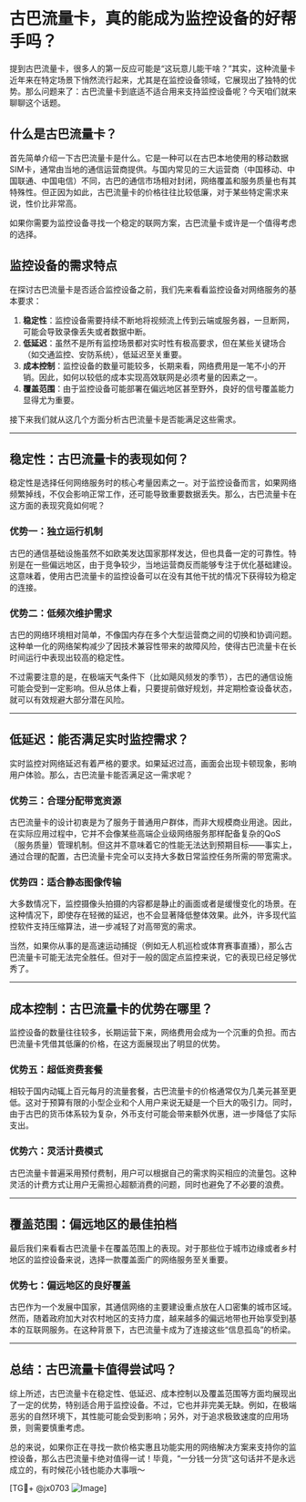 # 古巴流量卡，真的能成为监控设备的好帮手吗？

提到古巴流量卡，很多人的第一反应可能是“这玩意儿能干啥？”其实，这种流量卡近年来在特定场景下悄然流行起来，尤其是在监控设备领域，它展现出了独特的优势。那么问题来了：古巴流量卡到底适不适合用来支持监控设备呢？今天咱们就来聊聊这个话题。

## 什么是古巴流量卡？

首先简单介绍一下古巴流量卡是什么。它是一种可以在古巴本地使用的移动数据SIM卡，通常由当地的通信运营商提供。与国内常见的三大运营商（中国移动、中国联通、中国电信）不同，古巴的通信市场相对封闭，网络覆盖和服务质量也有其特殊性。但正因为如此，古巴流量卡的价格往往比较低廉，对于某些特定需求来说，性价比非常高。

如果你需要为监控设备寻找一个稳定的联网方案，古巴流量卡或许是一个值得考虑的选择。

## 监控设备的需求特点

在探讨古巴流量卡是否适合监控设备之前，我们先来看看监控设备对网络服务的基本要求：

1. **稳定性**：监控设备需要持续不断地将视频流上传到云端或服务器，一旦断网，可能会导致录像丢失或者数据中断。
2. **低延迟**：虽然不是所有监控场景都对实时性有极高要求，但在某些关键场合（如交通监控、安防系统），低延迟至关重要。
3. **成本控制**：监控设备的数量可能较多，长期来看，网络费用是一笔不小的开销。因此，如何以较低的成本实现高效联网是必须考量的因素之一。
4. **覆盖范围**：由于监控设备可能部署在偏远地区甚至野外，良好的信号覆盖能力显得尤为重要。

接下来我们就从这几个方面分析古巴流量卡是否能满足这些需求。

---

## 稳定性：古巴流量卡的表现如何？

稳定性是选择任何网络服务时的核心考量因素之一。对于监控设备而言，如果网络频繁掉线，不仅会影响正常工作，还可能导致重要数据丢失。那么，古巴流量卡在这方面的表现究竟如何呢？

### 优势一：独立运行机制
古巴的通信基础设施虽然不如欧美发达国家那样发达，但也具备一定的可靠性。特别是在一些偏远地区，由于竞争较少，当地运营商反而能够专注于优化基础建设。这意味着，使用古巴流量卡的监控设备可以在没有其他干扰的情况下获得较为稳定的连接。

### 优势二：低频次维护需求
古巴的网络环境相对简单，不像国内存在多个大型运营商之间的切换和协调问题。这种单一化的网络架构减少了因技术兼容性带来的故障风险，使得古巴流量卡在长时间运行中表现出较高的稳定性。

不过需要注意的是，在极端天气条件下（比如飓风频发的季节），古巴的通信设施可能会受到一定影响。但从总体上看，只要提前做好规划，并定期检查设备状态，就可以有效规避大部分潜在风险。

---

## 低延迟：能否满足实时监控需求？

实时监控对网络延迟有着严格的要求。如果延迟过高，画面会出现卡顿现象，影响用户体验。那么，古巴流量卡能否满足这一需求呢？

### 优势三：合理分配带宽资源
古巴流量卡的设计初衷是为了服务于普通用户群体，而非大规模商业用途。因此，在实际应用过程中，它并不会像某些高端企业级网络服务那样配备复杂的QoS（服务质量）管理机制。但这并不意味着它的性能无法达到预期目标——事实上，通过合理的配置，古巴流量卡完全可以支持大多数日常监控任务所需的带宽需求。

### 优势四：适合静态图像传输
大多数情况下，监控摄像头拍摄的内容都是静止的画面或者是缓慢变化的场景。在这种情况下，即使存在轻微的延迟，也不会显著降低整体效果。此外，许多现代监控软件支持压缩算法，进一步减轻了对高带宽的需求。

当然，如果你从事的是高速运动捕捉（例如无人机巡检或体育赛事直播），那么古巴流量卡可能无法完全胜任。但对于一般的固定点监控来说，它的表现已经足够优秀了。

---

## 成本控制：古巴流量卡的优势在哪里？

监控设备的数量往往较多，长期运营下来，网络费用会成为一个沉重的负担。而古巴流量卡凭借其低廉的价格，在这方面展现出了明显的优势。

### 优势五：超低资费套餐
相较于国内动辄上百元每月的流量套餐，古巴流量卡的价格通常仅为几美元甚至更低。这对于预算有限的小型企业和个人用户来说无疑是一个巨大的吸引力。同时，由于古巴的货币体系较为复杂，外币支付可能会带来额外优惠，进一步降低了实际支出。

### 优势六：灵活计费模式
古巴流量卡普遍采用预付费制，用户可以根据自己的需求购买相应的流量包。这种灵活的计费方式让用户无需担心超额消费的问题，同时也避免了不必要的浪费。

---

## 覆盖范围：偏远地区的最佳拍档

最后我们来看看古巴流量卡在覆盖范围上的表现。对于那些位于城市边缘或者乡村地区的监控设备来说，选择一款覆盖面广的网络服务至关重要。

### 优势七：偏远地区的良好覆盖
古巴作为一个发展中国家，其通信网络的主要建设重点放在人口密集的城市区域。然而，随着政府加大对农村地区的支持力度，越来越多的偏远地带也开始享受到基本的互联网服务。在这种背景下，古巴流量卡成为了连接这些“信息孤岛”的桥梁。

---

## 总结：古巴流量卡值得尝试吗？

综上所述，古巴流量卡在稳定性、低延迟、成本控制以及覆盖范围等方面均展现出了一定的优势，特别适合用于监控设备。不过，它也并非完美无缺。例如，在极端恶劣的自然环境下，其性能可能会受到影响；另外，对于追求极致速度的应用场景，则需要慎重考虑。

总的来说，如果你正在寻找一款价格实惠且功能实用的网络解决方案来支持你的监控设备，那么古巴流量卡绝对值得一试！毕竟，“一分钱一分货”这句话并不是永远成立的，有时候花小钱也能办大事哦～

[TG💪+ @jx0703 ![Image](https://github.com/user-attachments/assets/dbca1d08-cadb-493c-b0ec-ad6f7a83f270)]